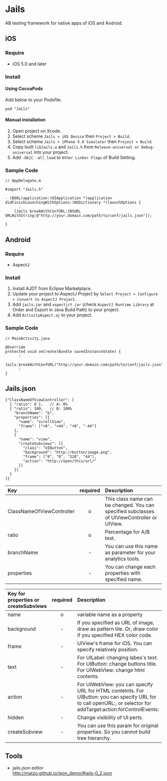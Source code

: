 Jails
=====

AB testing framework for native apps of iOS and Android.

iOS
----
### Require
- iOS 5.0 and later

### Install
#### Using CocoaPods
Add below to your Podsfile.

    pod "Jails"

#### Manual installation
1. Open project on Xcode.
2. Select scheme `Jails > iOS Device` then `Project > Build`.
3. Select scheme `Jails > iPhone 5.0 Simulator` then `Project > Build`.
4. Copy built `libJails.a` and `Jails.h` from `Release-universal or Debug-universal` into your project.
5. Add `-ObjC -all_load` to `Other Linker Flags` of Build Setting.

### Sample Code
    // AppDelegate.m
    
    #import "Jails.h"
    
    - (BOOL)application:(UIApplication *)application didFinishLaunchingWithOptions:(NSDictionary *)launchOptions {
          :
        [Jails breakWithConfURL:[NSURL URLWithString:@"http://your.domain.com/path/to/conf/jails.json"]];
          :
    }
    

Android
----
### Require
- AspectJ

### Install
1. Install AJDT from Eclipse Marketplace.
2. Update your project to AspectJ Project by `Select Project > Configure > Convert to AspectJ Project`.
3. Add `jails.jar` and `aspectjrt.jar` (check `AspectJ Runtime Library` at Order and Export in Java Build Path) to your project.
4. Add `ActivityAspect.aj` to your project.

### Sample Code
    // MainActivity.java
    
    @Override
    protected void onCreate(Bundle savedInstanceState) {
          :
        Jails.breakWithConfURL("http://your.domain.com/path/to/conf/jails.json");
          :
    }


Jails.json
----
    {"ClassNameOfViewController": [
      { "ratio": 0 },   // A: 0%
      { "ratio": 100,   // B: 100%
        "branchName": "b",
        "properties": [{
          "name": "scrollView",
          "frame": ["+0", "+44", "+0", "-44"]
        },
        {
          "name": "view",
          "createSubviews": [{
            "class": "UIButton",
            "background": "http://button/image.png",
            "frame": ["0", "0", "320", "44"],
            "action": "http://open/this/url/"
          }]
        }]
      }
    ]}


| Key | required | Description |
|:-----------|:---:|:-----------|
| ClassNameOfViewController | o | This class name can be changed. You can specified subclasses of UIViewController or UIView. |
| ratio      | o | Percentage for A/B test. |
| branchName | - | You can use this name as parameter for your analytics tools. |
| properties | - | You can change each properties with specified name. |


| Key for properties or createSubviews | required | Description |
|:-----------|:---:|:-----------|
| name       | o | variable name as a property |
| background | - | If you specified as URL of image, draw as pattern tile. Or, draw color if you specified HEX color code. |
| frame      | - | UIView's frame for iOS. You can specify relatively position. |
| text       | - | For UILabel: changing labes's text. For UIButton: change buttons title. For UIWebView: change html contents. |
| action     | - | For UIWebView: you can specify URL for HTML contetnts. For UIButton: you can specify URL for to call openURL:, or selector for addTarget:action:forControlEvents: |
| hidden     | - | Change visibility of UI perts. |
| createSubview | - | You can use this param for original properties. So you cannot build tree hierarchy. |


Tools
----
- jails.json editor  
http://matzo.github.io/jpon_demo/#jails-0_2.json


